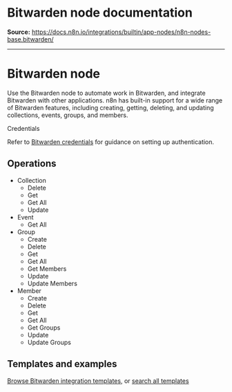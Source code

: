 # Bitwarden node documentation

**Source:** https://docs.n8n.io/integrations/builtin/app-nodes/n8n-nodes-base.bitwarden/

---

# Bitwarden node

Use the Bitwarden node to automate work in Bitwarden, and integrate Bitwarden with other applications. n8n has built-in support for a wide range of Bitwarden features, including creating, getting, deleting, and updating collections, events, groups, and members.

Credentials

Refer to [Bitwarden credentials](../../credentials/bitwarden/) for guidance on setting up authentication.

## Operations

- Collection
  - Delete
  - Get
  - Get All
  - Update
- Event
  - Get All
- Group
  - Create
  - Delete
  - Get
  - Get All
  - Get Members
  - Update
  - Update Members
- Member
  - Create
  - Delete
  - Get
  - Get All
  - Get Groups
  - Update
  - Update Groups

## Templates and examples

[Browse Bitwarden integration templates](https://n8n.io/integrations/bitwarden/), or [search all templates](https://n8n.io/workflows/)
